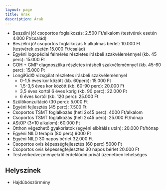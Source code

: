 ```yaml
---
layout: page
title: Árak
description: Árak
---
```

- Beszélni jó! csoportos foglalkozás: 2.500 Ft/alkalom (testvérek esetén 4.000 Ft/család)
- Beszélni jó! csoportos foglalkozás 5 alkalmas bérlet: 10.000 Ft (testvérek esetén 15.000 Ft/család)
- Egyéni logopédiai felmérés részletes írásbeli szakvéleménnyel (kb. 45 perc): 15.000 Ft
- GOH + GMP diagnosztika részletes írásbeli szakvéleménnyel (kb. 45-60 perc): 15.000 Ft
- LongiKid© vizsgálat részletes írásbeli szakvéleménnyel
    - 0-1,5 éves kor között (kb. 60perc): 15.000 Ft
    - 1,5-3,5 éves kor között (kb. 60-90 perc): 20.000 Ft
    - 3,5 éves kortól 6 éves korig (kb. 90 perc): 22.000 Ft
    - 6 éves kortól (kb. 120 perc): 25.000 Ft
- Szülőkonzultáció (30 perc): 5.000 Ft
- Egyéni fejlesztés (45 perc): 7.500 Ft
- Csoportos TSMT foglalkozás (heti 2x45 perc): 4000 Ft/alkalom
- Csoportos TSMT foglalkozás (heti 2x45 perc): 25.000 Ft/hónap
- AStOP (3*10 alkalom): 60.000 Ft
- Otthon végezhető gyakorlatok (egyéni elbírálás után): 20.000 Ft/hónap
- Egyéni NILD terápia (80 perc) 9000 Ft
- Egyéni NILD 30 napos bérlet 32.000 Ft
- Csoportos ovis képességfejlesztés (60 perc) 5000 Ft
- Csoportos ovis képességfejlesztés 30 napos bérlet 20.000 Ft
- Testvérkedvezményekről érdeklődni privát üzenetben lehetséges

## Helyszínek
* Hajdúböszörmény
